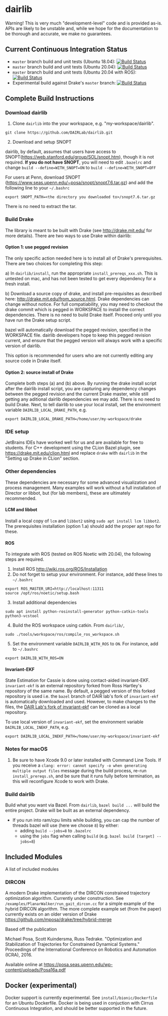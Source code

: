 # dairlib
Warning! This is very much "development-level" code and is provided as-is. APIs are likely to be unstable and, while we hope for the documentation to be thorough and accurate, we make no guarantees.

## Current Continuous Integration Status
* `master` branch build and unit tests (Ubuntu 18.04): [![Build Status](https://api.cirrus-ci.com/github/DAIRLab/dairlib.svg?task=build&script=test)](https://cirrus-ci.com/github/DAIRLab/dairlib)
* `master` branch build and unit tests (Ubuntu 20.04): [![Build Status](https://api.cirrus-ci.com/github/DAIRLab/dairlib.svg?task=build_focal&script=test)](https://cirrus-ci.com/github/DAIRLab/dairlib)
* `master` branch build and unit tests (Ubuntu 20.04 with ROS): [![Build Status](https://api.cirrus-ci.com/github/DAIRLab/dairlib.svg?task=build_with_ros&script=test)](https://cirrus-ci.com/github/DAIRLab/dairlib)
* Experimental build against Drake's `master` branch: [![Build Status](https://api.cirrus-ci.com/github/DAIRLab/dairlib.svg?task=drake_master_build&script=test)](https://cirrus-ci.com/github/DAIRLab/dairlib)
## Complete Build Instructions

### Download dairlib
1. Clone `dairlib` into the your workspace, e.g. "my-workspace/dairlib".
```
git clone https://github.com/DAIRLab/dairlib.git
```

2. Download and setup SNOPT

dairlib, by default, assumes that users have access to SNOPT(https://web.stanford.edu/group/SOL/snopt.htm), though it is not required. **If you do not have SNOPT**, you will need to edit `.bazelrc` and change `build --define=WITH_SNOPT=ON` to `build --define=WITH_SNOPT=OFF`

For users at Penn, download SNOPT (https://www.seas.upenn.edu/~posa/snopt/snopt7.6.tar.gz) and add the following line to your `~/.bashrc`
```
export SNOPT_PATH=<the directory you downloaded to>/snopt7.6.tar.gz
```

There is no need to extract the tar.

### Build Drake
The library is meant to be built with Drake (see http://drake.mit.edu/ for more details). There are two ways to use Drake within dairlib:

#### Option 1: use pegged revision
The only specific action needed here is to install all of Drake's prerequisites. There are two choices for completing this step:

a) In `dairlib/install`, run the appropriate `install_prereqs_xxx.sh`. This is untested on mac, and has not been tested to get every dependency for a fresh install.

b) Download a source copy of drake, and install pre-requisites as described here: http://drake.mit.edu/from_source.html. Drake dependencies can change without notice. For full compatiability, you may need to checkout the drake commit which is pegged in WORKSPACE to install the correct dependencies. There is no need to build Drake itself. Proceed only until you have run the Drake setup script. 

bazel will automatically download the pegged revision, specified in the WORKSPACE file. dairlib developers hope to keep this pegged revision current, and ensure that the pegged version will always work with a specific version of dairlib.

This option is recommended for users who are not currently editing any source code in Drake itself. 

#### Option 2: source install of Drake
Complete both steps (a) and (b) above. By running the drake install script after the dairlib install script, you are capturing any dependency changes between the pegged revision and the current Drake master, while still getting any aditional dairlib dependencies we may add. There is no need to build Drake. Next, to tell dairlib to use your local install, set the environment variable `DAIRLIB_LOCAL_DRAKE_PATH`, e.g.
```
export DAIRLIB_LOCAL_DRAKE_PATH=/home/user/my-workspace/drake
```

### IDE setup
JetBrains IDEs have worked well for us and are available for free to students. For C++ development using the CLion Bazel plugin, see https://drake.mit.edu/clion.html and replace `drake` with `dairlib` in the "Setting up Drake in CLion" section. 

### Other dependencies
These dependencies are necessary for some advanced visualization and process management. Many examples will work without a full installation of Director or libbot, but (for lab members), these are ultimately recommended. 

#### LCM and libbot
Install a local copy of `lcm` and `libbot2` using `sudo apt install lcm libbot2`. The prerequisites installation (option 1.a) should add the proper apt repo for these.

#### ROS
To integrate with ROS (tested on ROS Noetic with 20.04), the following steps are required.
1. Install ROS http://wiki.ros.org/ROS/Installation
2. Do not forget to setup your environment. For instance, add these lines to `~/.bashrc`
```
export ROS_MASTER_URI=http://localhost:11311
source /opt/ros/noetic/setup.bash 
```
3. Install additional dependencies
```
sudo apt install python-rosinstall-generator python-catkin-tools python3-vcstool
```
4. Build the ROS workspace using catkin. From `dairlib/`,
```
sudo ./tools/workspace/ros/compile_ros_workspace.sh
```
5. Set the environment variable `DAIRLIB_WITH_ROS` to `ON`. For instance, add to `~/.bashrc`
```
export DAIRLIB_WITH_ROS=ON
```

#### Invariant-EKF
State Estimation for Cassie is done using contact-aided invariant-EKF. `invariant-ekf` is an external repository forked from Ross Hartley's repository of the same name. By default, a pegged version of this forked repository is used i.e. the `bazel` branch of DAIR lab's fork of `invariant-ekf` is automatically downloaded and used. However, to make changes to the files, the [DAIR Lab's fork of invariant-ekf](https://github.com/DAIRLab/invariant-ekf/tree/bazel "DAIR Lab's fork of invariant-ekf") can be cloned as a local repository.

To use local version of `invariant-ekf`, set the environment variable `DAIRLIB_LOCAL_INEKF_PATH`, e.g.
```
export DAIRLIB_LOCAL_INEKF_PATH=/home/user/my-workspace/invariant-ekf
```

### Notes for macOS
1. Be sure to have Xcode 9.0 or later installed with Command Line Tools. If you receive a `clang: error: cannot specify -o when generating multiple output files` message during the build process, re-run `install_prereqs.sh`, and be sure that it runs fully before termination, as this will reconfigure Xcode to work with Drake.


### Build dairlib
Build what you want via Bazel. From `dairlib`,  `bazel build ...` will build the entire project. Drake will be built as an external dependency.
- If you run into ram/cpu limits while building, you can cap the number of threads bazel will use (here we choose `8`) by either:
    - adding `build --jobs=8` to `.bazelrc` 
    - using the `jobs` flag when calling `build` (e.g. `bazel build [target] --jobs=8`)

## Included Modules
A list of included modules

### DIRCON
A modern Drake implementation of the DIRCON constrained trajectory optimization algorithm. Currently under construction. See `/examples/PlanarWalker/run_gait_dircon.cc` for a simple example of the hybrid DIRCON algorithm. The more complete example set (from the paper) currently exists on an older version of Drake https://github.com/mposa/drake/tree/hybrid-merge

Based off the publication

Michael Posa, Scott Kuindersma, Russ Tedrake. "Optimization and Stabilization of Trajectories for Constrained Dynamical Systems." Proceedings of the International Conference on Robotics and Automation (ICRA), 2016. 

Available online at https://posa.seas.upenn.edu/wp-content/uploads/Posa16a.pdf

## Docker (experimental)
Docker support is currently experimental. See `install/bionic/Dockerfile` for an Ubuntu Dockerfile. Docker is being used in conjuction with Cirrus Continuous Integration, and should be better supported in the future.
